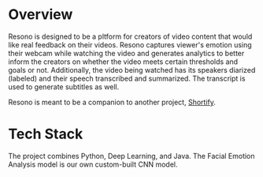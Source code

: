 # Overview
Resono is designed to be a pltform for creators of video content that would like real feedback on their videos. Resono captures viewer's emotion using their webcam while watching the video and generates analytics to better inform the creators on whether the video meets certain thresholds and goals or not. Additionally, the video being watched has its speakers diarized (labeled) and their speech transcribed and summarized. The transcript is used to generate subtitles as well.

Resono is meant to be a companion to another project, [Shortify](https://github.com/SurabSebait/Shortify/tree/secondary).

# Tech Stack
The project combines Python, Deep Learning, and Java. The Facial Emotion Analysis model is our own custom-built CNN model.
